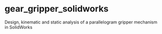 # gear_gripper_solidworks
Design, kinematic and static analysis of a parallelogram gripper mechanism in SolidWorks
